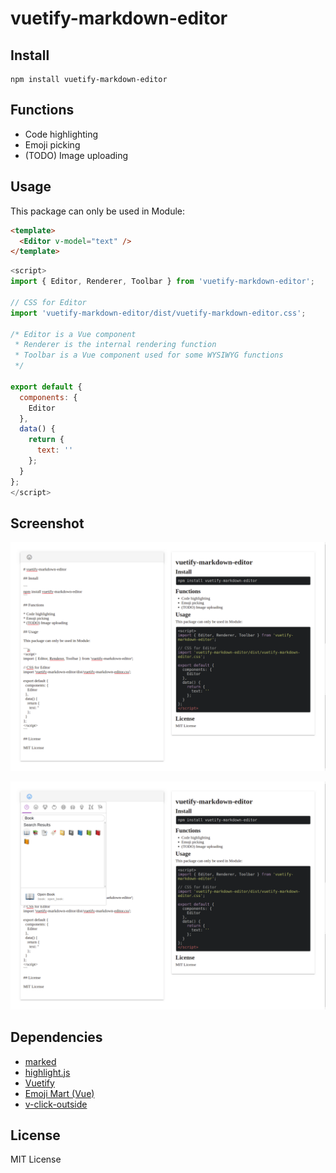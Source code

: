 # vuetify-markdown-editor

## Install 

```
npm install vuetify-markdown-editor
```

## Functions

* Code highlighting
* Emoji picking
* (TODO) Image uploading

## Usage

This package can only be used in Module:

```html
<template>
  <Editor v-model="text" />
</template>
```

```js
<script>
import { Editor, Renderer, Toolbar } from 'vuetify-markdown-editor';

// CSS for Editor
import 'vuetify-markdown-editor/dist/vuetify-markdown-editor.css';

/* Editor is a Vue component
 * Renderer is the internal rendering function
 * Toolbar is a Vue component used for some WYSIWYG functions
 */

export default {
  components: {
    Editor
  },
  data() {
    return {
      text: ''
    };
  }
};
</script>
```

## Screenshot

![Screenshot](Screenshot.png)

![Screenshot-Emoji](Screenshot-Emoji.png)

## Dependencies

* [marked](https://github.com/markedjs/marked)
* [highlight.js](https://github.com/highlightjs/highlight.js)
* [Vuetify](https://github.com/vuetifyjs/vuetify)
* [Emoji Mart (Vue)](https://github.com/jm-david/emoji-mart-vue)
* [v-click-outside](https://github.com/ndelvalle/v-click-outside)

## License

MIT License

